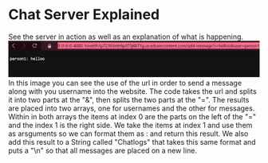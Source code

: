 # Chat Server Explained
See the server in action as well as an explanation of what is happening. 
![image](firstPersonTalm)
In this image you can see the use of the url in order to send a message along with you username into the website. The code takes the url and splits it into two parts at the "&", then splits the two parts at the "=". The results are placed into two arrays, one for usernames and the other for messages. Within in both arrays the items at index 0 are the parts on the left of the "=" and the index 1 is the right side. We take the items at index 1 and use them as arsguments so we can format them as <user>: <message> and return this result. We also add this result to a String called "Chatlogs" that takes this same format and puts a "\n" so that all messages are placed on a new line.
